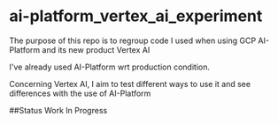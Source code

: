 # ai-platform_vertex_ai_experiment
The purpose of this repo is to regroup code I used when using GCP AI-Platform and its new product Vertex AI

I've already used AI-Platform wrt production condition.

Concerning Vertex AI, I aim to test different ways to use it and see differences with the use of AI-Platform

##Status
Work In Progress
